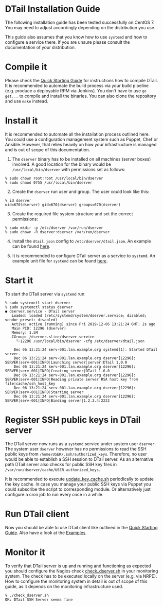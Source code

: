 DTail Installation Guide
========================

The following installation guide has been tested successfully on CentOS 7. You may need to adjust accordingly depending on the distribution you use.

This guide also assumes that you know how to use ``systemd`` and how to configure a service there. If you are unsure please consult the documentation of your distribution.

# Compile it

Please check the [Quick Starting Guide](quickstart.md) for instructions how to compile DTail. It is recommended to automate the build process via your build pipeline (e.g. produce a deployable RPM via Jenkins). You don't have to use ``go get...`` to compile and install the binaries. You can also clone the repository and use ``make`` instead.

# Install it

It is recommended to automate all the installation process outlined here. You could use a configuration management system such as Puppet, Chef or Ansible. However, that relies heavily on how your infrastructure is managed and is out of scope of this documentation.
1. The ``dserver`` binary has to be installed on all machines (server boxes) involved. A good location for the binary would be ``/usr/local/bin/dserver`` with permissions set as follows:

```console
% sudo chown root:root /usr/local/bin/dserver
% sudo chmod 0755 /usr/local/bin/dserver
```

2. Create the ``dserver`` run user and group. The user could look like this:

```console
% id dserver
uid=670(dserver) gid=670(dserver) groups=670(dserver)
```

3. Create the required file system structure and set the correct permissions:

```console
% sudo mkdir -p /etc/dserver /var/run/dserver
% sudo chown -R dserver:dserver /var/run/dserver
```

4. Install the ``dtail.json`` config to ``/etc/dserver/dtail.json``. An example can be found [here](../samples/dtail.json.sample).

5. It is recommended to configure DTail server as a service to ``systemd``. An example unit file for ``systemd`` can be found [here](../samples/dserver.service.sample).

# Start it

To start the DTail server via ``systemd`` run:

```console
% sudo systemctl start dserver
% sudo systemctl status dserver
● dserver.service - DTail server
   Loaded: loaded (/etc/systemd/system/dserver.service; disabled; vendor preset: disabled)
   Active: active (running) since Fri 2019-12-06 13:21:24 GMT; 2s ago
   Main PID: 12296 (dserver)
   Memory: 1.5M
   CGroup: /dserver.slice/dserver.service
     └─12296 /usr/local/bin/dserver -cfg /etc/dserver/dtail.json

    Dec 06 13:21:24 serv-001.lan.example.org systemd[1]: Started DTail server.
    Dec 06 13:21:24 serv-001.lan.example.org dserver[12296]: SERVER|serv-001|INFO|Launching server|server|DTail 1.0.0
    Dec 06 13:21:24 serv-001.lan.example.org dserver[12296]: SERVER|serv-001|INFO|Creating server|DTail 1.0.0
    Dec 06 13:21:24 serv-001.lan.example.org dserver[12296]: SERVER|serv-001|INFO|Reading private server RSA host key from file|cache/ssh_host_key
    Dec 06 13:21:24 serv-001.lan.example.org dserver[12296]: SERVER|serv-001|INFO|Starting server
    Dec 06 13:21:24 serv-001.lan.example.org dserver[12296]: SERVER|serv-001|INFO|Binding server|1.2.3.4:2222
```

# Register SSH public keys in DTail server

The DTail server now runs as a ``systemd`` service under system user ``dserver``. The system user ``dserver`` however has no permissions to read the SSH public keys from ``/home/USER/.ssh/authorized_keys``. Therefore, no user would be able to establish a SSH session to DTail server. As an alternative path DTail server also checks for public SSH key files in ``/var/run/dserver/cache/USER.authorized_keys``.

It is recommended to execute [update_key_cache.sh](../samples/update_key_cache.sh.sample) periodically to update the key cache. In case you manage your public SSH keys via Puppet you could subscribe the script to corresponding module. Or alternatively just configure a cron job to run every once in a while.

# Run DTail client

Now you should be able to use DTail client like outlined in the [Quick Starting Guide](quickstart.md). Also have a look at the [Examples](examples.md).

# Monitor it

To verify that DTail server is up and running and functioning as expected  you should configure the Nagios check [check_dserver.sh](../samples/check_dserver.sh.sample) in your monitoring system. The check has to be executed locally on the server (e.g. via NRPE). How to configure the monitoring system in detail is out of scope of this guide, as it depends on the monitoring infrastructure used.

```console
% ./check_dserver.sh
OK: DTail SSH Server seems fine
```


